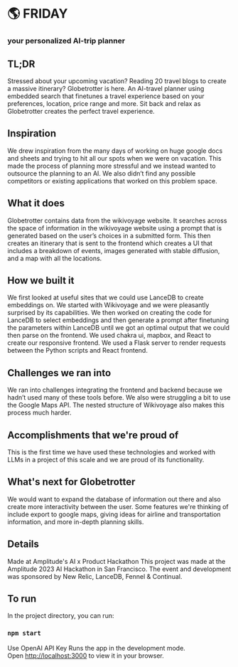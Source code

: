 # 🌎 FRIDAY

### your personalized AI-trip planner

## TL;DR
Stressed about your upcoming vacation? Reading 20 travel blogs to create a massive itinerary? Globetrotter is here. An AI-travel planner using embedded search that finetunes a travel experience based on your preferences, location, price range and more. Sit back and relax as Globetrotter creates the perfect travel experience.

## Inspiration
We drew inspiration from the many days of working on huge google docs and sheets and trying to hit all our spots when we were on vacation. This made the process of planning more stressful and we instead wanted to outsource the planning to an AI. We also didn’t find any possible competitors or existing applications that worked on this problem space.

## What it does
Globetrotter contains data from the wikivoyage website. It searches across the space of information in the wikivoyage website using a prompt that is generated based on the user’s choices in a submitted form. This then creates an itinerary that is sent to the frontend which creates a UI that includes a breakdown of events, images generated with stable diffusion, and a map with all the locations. 

## How we built it
We first looked at useful sites that we could use LanceDB to create embeddings on. We started with Wikivoyage and we were pleasantly surprised by its capabilities. We then worked on creating the code for LanceDB to select embeddings and then generate a prompt after finetuning the parameters within LanceDB until we got an optimal output that we could then parse on the frontend. We used chakra ui, mapbox, and  React to create our responsive frontend. We used a Flask server to render requests between the Python scripts and React frontend. 

## Challenges we ran into
We ran into challenges integrating the frontend and backend because we hadn’t used many of these tools before. We also were struggling a bit to use the Google Maps API. The nested structure of Wikivoyage also makes this process much harder.

## Accomplishments that we're proud of
This is the first time we have used these technologies and worked with LLMs in a project of this scale and we are proud of its functionality.

## What's next for Globetrotter
We would want to expand the database of information out there and also create more interactivity between the user. Some features we're thinking of include export to google maps, giving ideas for airline and transportation information, and more in-depth planning skills.

## Details
Made at Amplitude's AI x Product Hackathon
This project was made at the Amplitude 2023 AI Hackathon in San Francisco. The event and development was sponsored by New Relic, LanceDB, Fennel & Continual.

## To run

In the project directory, you can run:

### `npm start`

Use OpenAI API Key
Runs the app in the development mode.\
Open [http://localhost:3000](http://localhost:3000) to view it in your browser.
